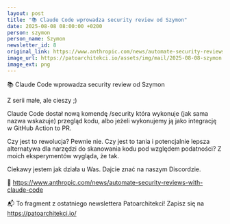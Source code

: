 ```yaml
---
layout: post
title: "📚 Claude Code wprowadza security review od Szymon"
date: 2025-08-08 08:00:00 +0200
person: szymon
person_name: Szymon
newsletter_id: 8
original_link: https://www.anthropic.com/news/automate-security-reviews-with-claude-code
image_url: https://patoarchitekci.io/assets/img/mail/2025-08-08-szymon.png
image_ext: png
---
```


📚 Claude Code wprowadza security review od Szymon

Z serii małe, ale cieszy ;)

Claude Code dostał nową komendę /security która wykonuje (jak sama nazwa wskazuje) przegląd kodu, albo jeżeli wykonujemy ją jako integrację w GitHub Action to PR. 

Czy jest to rewolucja? Pewnie nie. Czy jest to tania i potencjalnie lepsza alternatywa dla narzędzi do skanowania kodu pod względem podatności? Z moich eksperymentów wygląda, że tak.

Ciekawy jestem jak działa u Was. Dajcie znać na naszym Discordzie.

🔗 https://www.anthropic.com/news/automate-security-reviews-with-claude-code

📬 To fragment z ostatniego newslettera Patoarchitekci! Zapisz się na https://patoarchitekci.io/